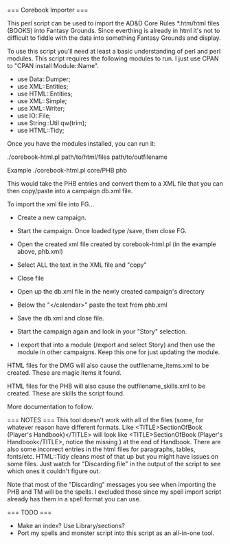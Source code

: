 === Corebook Importer ===

This perl script can be used to import the AD&D Core Rules *.htm/html files (BOOKS) into Fantasy Grounds. Since everthing is already in html it's not to difficult to fiddle with the data into something Fantasy Grounds and display. 

To use this script you'll need at least a basic understanding of perl and perl modules. This script requires the following modules to run. I just use CPAN to "CPAN install Module::Name".

* use Data::Dumper;
* use XML::Entities;
* use HTML::Entities;
* use XML::Simple;
* use XML::Writer;
* use IO::File;
* use String::Util qw(trim);
* use HTML::Tidy;

Once you have the modules installed, you can run it:

./corebook-html.pl path/to/html/files path/to/outfilename

Example
./corebook-html.pl core/PHB phb

This would take the PHB entries and convert them to a XML file that you can then copy/paste into a campaign db.xml file. 

To import the xml file into FG...

* Create a new campaign. 
* Start the campaign. Once loaded type /save, then close FG.

* Open the created xml file created by corebook-html.pl (in the example above, phb.xml)
* Select ALL the text in the XML file and "copy"
* Close file

* Open up the db.xml file in the newly created campaign's directory
* Below the "\</calendar\>" paste the text from phb.xml
* Save the db.xml and close file.

* Start the campaign again and look in your "Story" selection.
* I export that into a module (/export and select Story) and then use the module in other campaigns. Keep this one for just updating the module.  

HTML files for the DMG will also cause the outfilename_items.xml to be created. These are magic items it found.

HTML files for the PHB will also cause the outfilename_skills.xml to be created. These are skills the script found.

More documentation to follow.

=== NOTES ===
This tool doesn't work with all of the files (some, for whatever reason have different formats. Like \<TITLE\>SectionOfBook (Player's Handbook)\</TITLE\> will look like \<TITLE\>SectionOfBook (Player's Handbook\</TITLE\>, notice the missing ) at the end of Handbook. There are also some incorrect entries in the html files for paragraphs, tables, fonts/etc. HTML::Tidy cleans most of that up but you might have issues on some files.  Just watch for "Discarding file" in the output of the script to see which ones it couldn't figure out.

Note that most of the "Discarding" messages you see when importing the PHB and TM will be the spells. I excluded those since my spell import script already has them in a spell format you can use. 

=== TODO ===

* Make an index? Use Library/sections?
* Port my spells and monster script into this script as an all-in-one tool.

